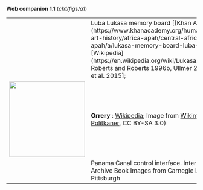 **Web companion 1.1** (*ch1/figs/a1*)

<table>
<tr><td></td>
<td>
Luba Lukasa memory board 
   [[Khan Academy](https://www.khanacademy.org/humanities/ap-art-history/africa-apah/central-africa-apah/a/lukasa-memory-board-luba-peoples),
    [Wikipedia](https://en.wikipedia.org/wiki/Lukasa_(Luba)),
Roberts and Roberts 1996b, 
    Ullmer 2012,
    Chu et al. 2015]; 
</td></tr>
<tr>
<td width="50%">
<a href="https://en.wikipedia.org/wiki/Orrery#/media/File:Frederiksborg_slot_-_Museum_20090818_28.JPG">
<img src="https://upload.wikimedia.org/wikipedia/commons/thumb/1/10/Frederiksborg_slot_-_Museum_20090818_28.JPG/1920px-Frederiksborg_slot_-_Museum_20090818_28.JPG" 
  height=200></a> 
</td>
<td>
<b>Orrery</b> : 
<a href="https://en.wikipedia.org/wiki/Orrery">Wikipedia</a>;
Image from <a href="https://en.wikipedia.org/wiki/Orrery#/media/File:Frederiksborg_slot_-_Museum_20090818_28.JPG">Wikimedia</a>
<a href="https://commons.wikimedia.org/wiki/User:Politikaner">Politkaner</a>, CC BY-SA 3.0)
</td></tr>

<tr><td></td>
<td>
Panama Canal control interface. Internet Archive Book
Images from Carnegie Library of Pittsburgh
</td></table>

